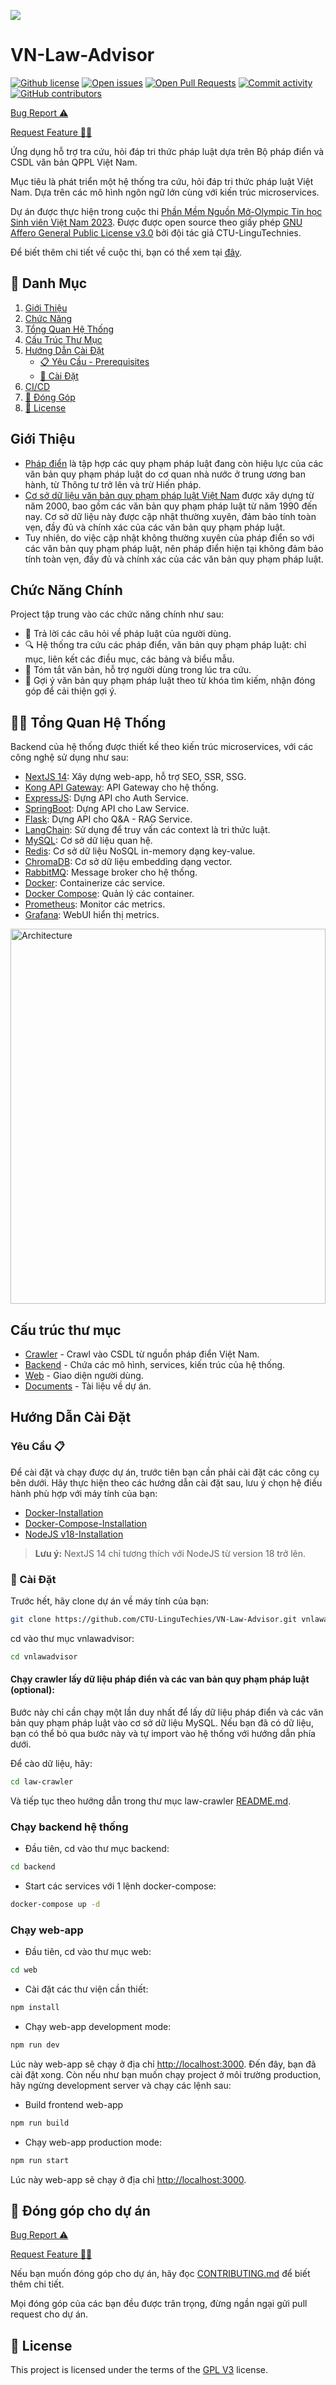 ![](./docs/images/new_banner.png)

# VN-Law-Advisor

[![Github license](https://img.shields.io/github/license/CTU-LinguTechies/VN-Law-Advisor.svg 'Github license')](https://github.com/CTU-LinguTechies/VN-Law-Advisor/blob/master/LICENSE)
[![Open issues](https://img.shields.io/github/issues/CTU-LinguTechies/VN-Law-Advisor.svg 'Open issues')](https://github.com/CTU-LinguTechies/VN-Law-Advisor/issues)
[![Open Pull Requests](https://img.shields.io/github/issues-pr/CTU-LinguTechies/VN-Law-Advisor.svg 'Open Pull Requests')](https://github.com/CTU-LinguTechies/VN-Law-Advisor/pulls)
[![Commit activity](https://img.shields.io/github/commit-activity/m/CTU-LinguTechies/VN-Law-Advisor.svg 'Commit activity')](https://github.com/CTU-LinguTechies/VN-Law-Advisor/graphs/commit-activity)
[![GitHub contributors](https://img.shields.io/github/contributors/CTU-LinguTechies/VN-Law-Advisor.svg 'Github contributors')](https://github.com/CTU-LinguTechies/VN-Law-Advisor/graphs/contributors)

<a href="https://github.com/CTU-LinguTechies/VN-Law-Advisor/issues/new?assignees=&labels=&projects=&template=bug_report.md&title=%F0%9F%90%9B+Bug+Report%3A+">Bug Report ⚠️
</a>

<a href="https://github.com/CTU-LinguTechies/VN-Law-Advisor/issues/new?assignees=&labels=&projects=&template=feature_request.md&title=%F0%9F%90%9B+Bug+Report%3A+">Request Feature 👩‍💻</a>

Ứng dụng hỗ trợ tra cứu, hỏi đáp tri thức pháp luật dựa trên Bộ pháp điển và CSDL văn bản QPPL Việt Nam.

Mục tiêu là phát triển một hệ thống tra cứu, hỏi đáp tri thức pháp luật Việt Nam. Dựa trên các mô hình ngôn ngữ lớn cùng với kiến trúc microservices.

Dự án được thực hiện trong cuộc thi [Phần Mềm Nguồn Mở-Olympic Tin học Sinh viên Việt Nam 2023](https://www.olp.vn/procon-pmmn/ph%E1%BA%A7n-m%E1%BB%81m-ngu%E1%BB%93n-m%E1%BB%9F). Được được open source theo giấy phép [GNU Affero General Public License v3.0](https://www.gnu.org/licenses/gpl-3.0.en.html) bởi đội tác giả CTU-LinguTechnies.

Để biết thêm chi tiết về cuộc thi, bạn có thể xem tại [đây](https://vfossa.vn/tin-tuc/de-thi-phan-mem-nguon-mo-olp-2023-688.html).

## 🔎 Danh Mục

1. [Giới Thiệu](#Giới-Thiệu)
2. [Chức Năng](#chức-năng-chính)
3. [Tổng Quan Hệ Thống](#👩‍💻-tổng-quan-hệ-thống)
4. [Cấu Trúc Thư Mục](#cấu-trúc-thư-mục)
5. [Hướng Dẫn Cài Đặt](#hướng-dẫn-cài-đặt)
    - [📋 Yêu Cầu - Prerequisites](#yêu-cầu-📋)
    - [🔨 Cài Đặt](#🔨-cài-đặt)
6. [CI/CD](#ci/cd)
7. [🙌 Đóng Góp](#🙌-đóng-góp-cho-dự-án)
8. [📝 License](#📝-license)

## Giới Thiệu

-   [Pháp điển](https://vi.wikipedia.org/wiki/Ph%C3%A1p_%C4%91i%E1%BB%83n) là tập hợp các quy phạm pháp luật đang còn hiệu lực của các văn bản quy phạm pháp luật do cơ quan nhà nước ở trung ương ban hành, từ Thông tư trở lên và trừ Hiến pháp.
-   [Cơ sở dữ liệu văn bản quy phạm pháp luật Việt Nam](https://quochoi.vn/csdlth/vanbanphapluat/Pages/Home.aspx) được xây dựng từ năm 2000, bao gồm các văn bản quy phạm pháp luật từ năm 1990 đến nay. Cơ sở dữ liệu này được cập nhật thường xuyên, đảm bảo tính toàn vẹn, đầy đủ và chính xác của các văn bản quy phạm pháp luật.
-   Tuy nhiên, do việc cập nhật không thường xuyên của pháp điển so với các văn bản quy phạm pháp luật, nên pháp điển hiện tại không đảm bảo tính toàn vẹn, đầy đủ và chính xác của các văn bản quy phạm pháp luật.

## Chức Năng Chính

Project tập trung vào các chức năng chính như sau:

-   🤖 Trả lời các câu hỏi về pháp luật của người dùng.
-   🔍 Hệ thống tra cứu các pháp điển, văn bản quy phạm pháp luật: chỉ mục, liên kết các điều mục, các bảng và biểu mẫu.
-   📖 Tóm tắt văn bản, hỗ trợ người dùng trong lúc tra cứu.
-   📝 Gợi ý văn bản quy phạm pháp luật theo từ khóa tìm kiếm, nhận đóng góp để cải thiện gợi ý.

## 👩‍💻 Tổng Quan Hệ Thống

Backend của hệ thống được thiết kế theo kiến trúc microservices, với các công nghệ sử dụng như sau:

-   [NextJS 14](https://nextjs.org/): Xây dựng web-app, hỗ trợ SEO, SSR, SSG.
-   [Kong API Gateway](https://konghq.com/kong/): API Gateway cho hệ thống.
-   [ExpressJS](https://expressjs.com/): Dựng API cho Auth Service.
-   [SpringBoot](https://spring.io/projects/spring-boot): Dựng API cho Law Service.
-   [Flask](https://flask.palletsprojects.com/en/2.0.x/): Dựng API cho Q&A - RAG Service.
-   [LangChain](https://www.langchain.com/): Sử dụng để truy vấn các context là tri thức luật.
-   [MySQL](https://www.mysql.com/): Cơ sở dữ liệu quan hệ.
-   [Redis](https://redis.io/): Cơ sở dữ liệu NoSQL in-memory dạng key-value.
-   [ChromaDB](https://www.trychroma.com/): Cơ sở dữ liệu embedding dạng vector.
-   [RabbitMQ](https://www.rabbitmq.com/): Message broker cho hệ thống.
-   [Docker](https://www.docker.com/): Containerize các service.
-   [Docker Compose](https://docs.docker.com/compose/): Quản lý các container.
-   [Prometheus](https://prometheus.io/): Monitor các metrics.
-   [Grafana](https://grafana.com/): WebUI hiển thị metrics.

<img loading="lazy" src="./docs/images/system_architecture.svg" alt="Architecture" width="100%" height=600>

## Cấu trúc thư mục

-   [Crawler](./law-crawler) - Crawl vào CSDL từ nguồn pháp điển Việt Nam.
-   [Backend](./backend) - Chứa các mô hình, services, kiến trúc của hệ thống.
-   [Web](./web) - Giao diện người dùng.
-   [Documents](./docs/) - Tài liệu về dự án.

## Hướng Dẫn Cài Đặt

### Yêu Cầu 📋

Để cài đặt và chạy được dự án, trước tiên bạn cần phải cài đặt các công cụ bên dưới. Hãy thực hiện theo các hướng dẫn cài đặt sau, lưu ý chọn hệ điều hành phù hợp với máy tính của bạn:

-   [Docker-Installation](https://docs.docker.com/get-docker/)
-   [Docker-Compose-Installation](https://docs.docker.com/compose/install/)
-   [NodeJS v18-Installation](https://nodejs.org/en/download/)

> **Lưu ý:** NextJS 14 chỉ tương thích với NodeJS từ version 18 trở lên.

### 🔨 Cài Đặt

Trước hết, hãy clone dự án về máy tính của bạn:

```bash
git clone https://github.com/CTU-LinguTechies/VN-Law-Advisor.git vnlawadvisor
```

cd vào thư mục vnlawadvisor:

```bash
cd vnlawadvisor
```

#### Chạy crawler lấy dữ liệu pháp điển và các van bản quy phạm pháp luật (optional):

Bước này chỉ cần chạy một lần duy nhất để lấy dữ liệu pháp điển và các văn bản quy phạm pháp luật vào cơ sở dữ liệu MySQL. Nếu bạn đã có dữ liệu, bạn có thể bỏ qua bước này và tự import vào hệ thống với hướng dẫn phía dưới.

Để cào dữ liệu, hãy:

```bash
cd law-crawler
```

Và tiếp tục theo hướng dẫn trong thư mục law-crawler [README.md](./law-crawler/README.md).

### Chạy backend hệ thống

-   Đầu tiên, cd vào thư mục backend:

```bash
cd backend
```

-   Start các services với 1 lệnh docker-compose:

```bash
docker-compose up -d
```

### Chạy web-app

-   Đầu tiên, cd vào thư mục web:

```bash
cd web
```

-   Cài đặt các thư viện cần thiết:

```bash
npm install
```

-   Chạy web-app development mode:

```bash
npm run dev
```

Lúc này web-app sẽ chạy ở địa chỉ [http://localhost:3000](http://localhost:3000). Đến đây, bạn đã cài đặt xong. Còn nếu như bạn muốn chạy project ở môi trường production, hãy ngừng development server và chạy các lệnh sau:

-   Build frontend web-app

```bash
npm run build
```

-   Chạy web-app production mode:

```bash
npm run start
```

Lúc này web-app sẽ chạy ở địa chỉ [http://localhost:3000](http://localhost:3000).

## 🙌 Đóng góp cho dự án

<a href="https://github.com/CTU-LinguTechies/VN-Law-Advisor/issues/new?assignees=&labels=&projects=&template=bug_report.md&title=%F0%9F%90%9B+Bug+Report%3A+">Bug Report ⚠️
</a>

<a href="https://github.com/CTU-LinguTechies/VN-Law-Advisor/issues/new?assignees=&labels=&projects=&template=feature_request.md&title=%F0%9F%90%9B+Bug+Report%3A+">Request Feature 👩‍💻</a>

Nếu bạn muốn đóng góp cho dự án, hãy đọc [CONTRIBUTING.md](.github/CONTRIBUTING.md) để biết thêm chi tiết.

Mọi đóng góp của các bạn đều được trân trọng, đừng ngần ngại gửi pull request cho dự án.

## 📝 License

This project is licensed under the terms of the [GPL V3](LICENSE) license.
